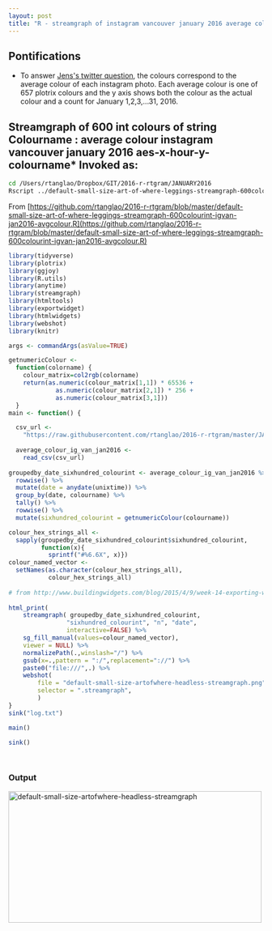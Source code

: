 ```yaml
---
layout: post
title: "R - streamgraph of instagram vancouver january 2016 average colour by 600 plotrix integer colours on y axis, x axis is jan 1,2,3,...31"
---
```


## Pontifications

* To answer [Jens's twitter question](https://twitter.com/vb_jens/status/907105362251210752), the colours correspond to the average colour of each instagram photo. Each average colour is one of 657 plotrix colours and the y axis shows both the colour as the actual colour and a count for January 1,2,3,...31, 2016.

## Streamgraph of 600 int colours of string Colourname : average colour instagram vancouver january 2016 aes-x-hour-y-colourname* Invoked as:

```bash
cd /Users/rtanglao/Dropbox/GIT/2016-r-rtgram/JANUARY2016
Rscript ../default-small-size-art-of-where-leggings-streamgraph-600colourint-igvan-jan2016-avgcolour.R
```


From [https://github.com/rtanglao/2016-r-rtgram/blob/master/default-small-size-art-of-where-leggings-streamgraph-600colourint-igvan-jan2016-avgcolour.R](https://github.com/rtanglao/2016-r-rtgram/blob/master/default-small-size-art-of-where-leggings-streamgraph-600colourint-igvan-jan2016-avgcolour.R)

```R
library(tidyverse)
library(plotrix)
library(ggjoy)
library(R.utils)
library(anytime)
library(streamgraph)
library(htmltools)
library(exportwidget)
library(htmlwidgets)
library(webshot)
library(knitr)

args <- commandArgs(asValue=TRUE)

getnumericColour <-
  function(colorname) {
    colour_matrix=col2rgb(colorname)
    return(as.numeric(colour_matrix[1,1]) * 65536 +
             as.numeric(colour_matrix[2,1]) * 256 +
             as.numeric(colour_matrix[3,1]))
  }
main <- function() {

  csv_url <- 
    "https://raw.githubusercontent.com/rtanglao/2016-r-rtgram/master/JANUARY2016/january2016-ig-van-avgcolour-id-mf-month-day-daynum-unixtime-hour-colourname.csv"
  
  average_colour_ig_van_jan2016 <-
    read_csv(csv_url)
  
groupedby_date_sixhundred_colourint <- average_colour_ig_van_jan2016 %>%
  rowwise() %>%
  mutate(date = anydate(unixtime)) %>%
  group_by(date, colourname) %>%
  tally() %>% 
  rowwise() %>%
  mutate(sixhundred_colourint = getnumericColour(colourname))

colour_hex_strings_all <-
  sapply(groupedby_date_sixhundred_colourint$sixhundred_colourint, 
         function(x){
           sprintf("#%6.6X", x)})
colour_named_vector <- 
  setNames(as.character(colour_hex_strings_all),
           colour_hex_strings_all)
    
# from http://www.buildingwidgets.com/blog/2015/4/9/week-14-exporting-widget
    
html_print(
    streamgraph( groupedby_date_sixhundred_colourint,
                "sixhundred_colourint", "n", "date",
                interactive=FALSE) %>% 
    sg_fill_manual(values=colour_named_vector),
    viewer = NULL) %>%
    normalizePath(.,winslash="/") %>%
    gsub(x=.,pattern = ":/",replacement="://") %>%
    paste0("file:///",.) %>%
    webshot(
        file = "default-small-size-artofwhere-headless-streamgraph.png", delay = 10,
        selector = ".streamgraph",
        )  
}
sink("log.txt")

main()

sink()

  
```

### Output

<a data-flickr-embed="true"  href="https://www.flickr.com/photos/roland/36989977186/in/datetaken-public/" title="default-small-size-artofwhere-headless-streamgraph"><img src="https://farm5.staticflickr.com/4333/36989977186_bc359968ed.jpg" width="500" height="260" alt="default-small-size-artofwhere-headless-streamgraph"></a><script async src="//embedr.flickr.com/assets/client-code.js" charset="utf-8"></script>